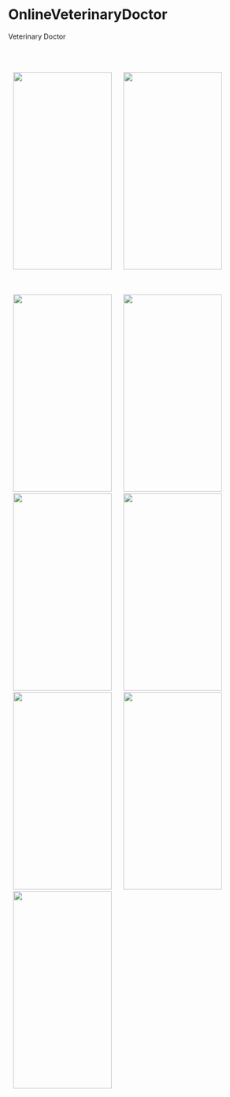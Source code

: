 # OnlineVeterinaryDoctor
Veterinary Doctor

<img src="https://user-images.githubusercontent.com/93770140/178120424-69fa4abc-1ce8-4aed-bbd4-f13215c880d1.jpg" width="200" height="400" hspace="10" vspace="50"/> <img src="https://user-images.githubusercontent.com/93770140/178120997-7cd5bd94-3f81-49de-9b2b-ae8fd869c433.jpg" width="200" height="400" hspace="10"/>  <img src="https://user-images.githubusercontent.com/93770140/178121000-e1f390f9-2191-4e9d-9d71-9735fe181ebe.jpg" width="200" height="400" hspace="10"/>  <img src="https://user-images.githubusercontent.com/93770140/178121001-081b4952-f451-417e-8fb6-e291b7d85b3d.jpg" width="200" height="400" hspace="10"/>  <img src="https://user-images.githubusercontent.com/93770140/178121002-f1d1b804-ce60-4684-85d7-85c8168bf14f.jpg" width="200" height="400" hspace="10"/>   <img src="https://user-images.githubusercontent.com/93770140/178121004-da214d99-7929-4d77-af80-2bca34382fb8.jpg" width="200" height="400" hspace="10"/>   <img src="https://user-images.githubusercontent.com/93770140/178121006-f9bb0043-de84-4e49-8549-6abf9f0169a9.jpg" width="200" height="400" hspace="10"/>   <img src="https://user-images.githubusercontent.com/93770140/178121007-39166265-fd77-4803-ae88-04b4821274a1.jpg" width="200" height="400" hspace="10"/>    <img src="https://user-images.githubusercontent.com/93770140/178121008-3521724e-1d30-4f11-aa46-eaa0153843ea.jpg" width="200" height="400" hspace="10"/>

